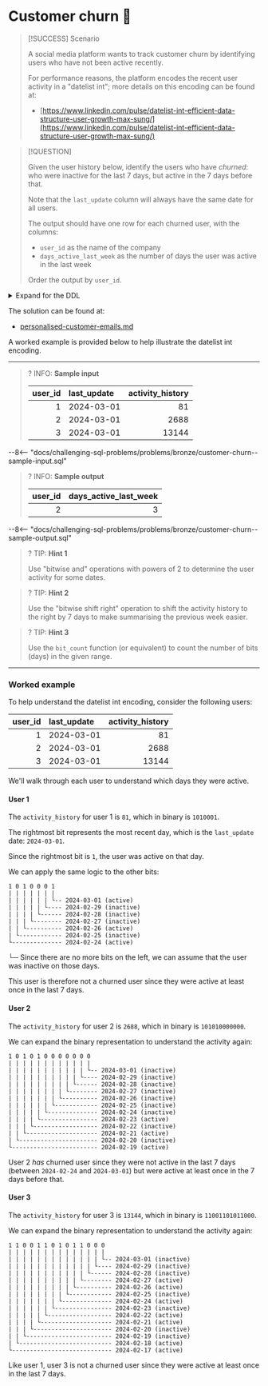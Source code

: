 # Customer churn 🔄

> [!SUCCESS] Scenario
>
> A social media platform wants to track customer churn by identifying users who have not been active recently.
>
> For performance reasons, the platform encodes the recent user activity in a "datelist int"; more details on this encoding can be found at:
>
> - [https://www.linkedin.com/pulse/datelist-int-efficient-data-structure-user-growth-max-sung/](https://www.linkedin.com/pulse/datelist-int-efficient-data-structure-user-growth-max-sung/)

> [!QUESTION]
>
> Given the user history below, identify the users who have _churned_: who were inactive for the last 7 days, but active in the 7 days before that.
>
> Note that the `last_update` column will always have the same date for all users.
>
> The output should have one row for each churned user, with the columns:
>
> - `user_id` as the name of the company
> - `days_active_last_week` as the number of days the user was active in the last week
>
> Order the output by `user_id`.

<details>
<summary>Expand for the DDL</summary>
--8<-- "docs/challenging-sql-problems/problems/bronze/customer-churn.sql"
</details>

The solution can be found at:

- [personalised-customer-emails.md](../../solutions/bronze/personalised-customer-emails.md)

A worked example is provided below to help illustrate the datelist int encoding.

---

<!-- prettier-ignore -->
>? INFO: **Sample input**
>
> | user_id | last_update | activity_history |
> |--------:|:------------|-----------------:|
> |       1 | 2024-03-01  |               81 |
> |       2 | 2024-03-01  |             2688 |
> |       3 | 2024-03-01  |            13144 |
>
--8<-- "docs/challenging-sql-problems/problems/bronze/customer-churn--sample-input.sql"

<!-- prettier-ignore -->
>? INFO: **Sample output**
>
> | user_id | days_active_last_week |
> |--------:|----------------------:|
> |       2 |                     3 |
>
--8<-- "docs/challenging-sql-problems/problems/bronze/customer-churn--sample-output.sql"

<!-- prettier-ignore -->
>? TIP: **Hint 1**
>
> Use "bitwise and" operations with powers of 2 to determine the user activity for some dates.

<!-- prettier-ignore -->
>? TIP: **Hint 2**
>
> Use the "bitwise shift right" operation to shift the activity history to the right by 7 days to make summarising the previous week easier.

<!-- prettier-ignore -->
>? TIP: **Hint 3**
>
> Use the `bit_count` function (or equivalent) to count the number of bits (days) in the given range.

---

### Worked example

To help understand the datelist int encoding, consider the following users:

| user_id | last_update | activity_history |
| ------: | :---------- | ---------------: |
|       1 | 2024-03-01  |               81 |
|       2 | 2024-03-01  |             2688 |
|       3 | 2024-03-01  |            13144 |

We'll walk through each user to understand which days they were active.

#### User 1

The `activity_history` for user 1 is `81`, which in binary is `1010001`.

The rightmost bit represents the most recent day, which is the `last_update` date: `2024-03-01`.

Since the rightmost bit is `1`, the user was active on that day.

We can apply the same logic to the other bits:

```
1 0 1 0 0 0 1
| | | | | | |
| | | | | | └-- 2024-03-01 (active)
| | | | | └---- 2024-02-29 (inactive)
| | | | └------ 2024-02-28 (inactive)
| | | └-------- 2024-02-27 (inactive)
| | └---------- 2024-02-26 (active)
| └------------ 2024-02-25 (inactive)
└-------------- 2024-02-24 (active)
```

└─
Since there are no more bits on the left, we can assume that the user was inactive on those days.

This user is therefore not a churned user since they were active at least once in the last 7 days.

#### User 2

The `activity_history` for user 2 is `2688`, which in binary is `101010000000`.

We can expand the binary representation to understand the activity again:

```
1 0 1 0 1 0 0 0 0 0 0 0
| | | | | | | | | | | |
| | | | | | | | | | | └-- 2024-03-01 (inactive)
| | | | | | | | | | └---- 2024-02-29 (inactive)
| | | | | | | | | └------ 2024-02-28 (inactive)
| | | | | | | | └-------- 2024-02-27 (inactive)
| | | | | | | └---------- 2024-02-26 (inactive)
| | | | | | └------------ 2024-02-25 (inactive)
| | | | | └-------------- 2024-02-24 (inactive)
| | | | └---------------- 2024-02-23 (active)
| | | └------------------ 2024-02-22 (inactive)
| | └-------------------- 2024-02-21 (active)
| └---------------------- 2024-02-20 (inactive)
└------------------------ 2024-02-19 (active)
```

User 2 _has_ churned user since they were not active in the last 7 days (between `2024-02-24` and `2024-03-01`) but were active at least once in the 7 days before that.

#### User 3

The `activity_history` for user 3 is `13144`, which in binary is `11001101011000`.

We can expand the binary representation to understand the activity again:

```
1 1 0 0 1 1 0 1 0 1 1 0 0 0
| | | | | | | | | | | | | |
| | | | | | | | | | | | | └-- 2024-03-01 (inactive)
| | | | | | | | | | | | └---- 2024-02-29 (inactive)
| | | | | | | | | | | └------ 2024-02-28 (inactive)
| | | | | | | | | | └-------- 2024-02-27 (active)
| | | | | | | | | └---------- 2024-02-26 (active)
| | | | | | | | └------------ 2024-02-25 (inactive)
| | | | | | | └-------------- 2024-02-24 (active)
| | | | | | └---------------- 2024-02-23 (inactive)
| | | | | └------------------ 2024-02-22 (active)
| | | | └-------------------- 2024-02-21 (active)
| | | └---------------------- 2024-02-20 (inactive)
| | └------------------------ 2024-02-19 (inactive)
| └-------------------------- 2024-02-18 (active)
└---------------------------- 2024-02-17 (active)
```

Like user 1, user 3 is not a churned user since they were active at least once in the last 7 days.
